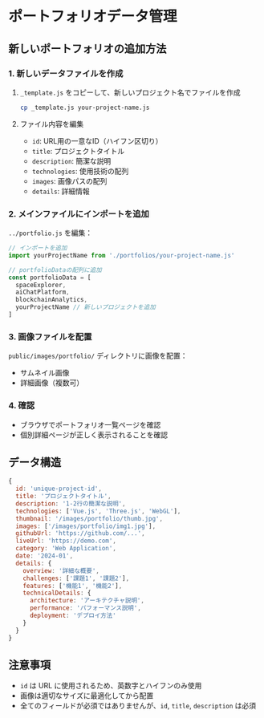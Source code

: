 # ポートフォリオデータ管理

## 新しいポートフォリオの追加方法

### 1. 新しいデータファイルを作成
1. `_template.js` をコピーして、新しいプロジェクト名でファイルを作成
   ```bash
   cp _template.js your-project-name.js
   ```

2. ファイル内容を編集
   - `id`: URL用の一意なID（ハイフン区切り）
   - `title`: プロジェクトタイトル
   - `description`: 簡潔な説明
   - `technologies`: 使用技術の配列
   - `images`: 画像パスの配列
   - `details`: 詳細情報

### 2. メインファイルにインポートを追加
`../portfolio.js` を編集：

```javascript
// インポートを追加
import yourProjectName from './portfolios/your-project-name.js'

// portfolioDataの配列に追加
const portfolioData = [
  spaceExplorer,
  aiChatPlatform,
  blockchainAnalytics,
  yourProjectName // 新しいプロジェクトを追加
]
```

### 3. 画像ファイルを配置
`public/images/portfolio/` ディレクトリに画像を配置：
- サムネイル画像
- 詳細画像（複数可）

### 4. 確認
- ブラウザでポートフォリオ一覧ページを確認
- 個別詳細ページが正しく表示されることを確認

## データ構造

```javascript
{
  id: 'unique-project-id',
  title: 'プロジェクトタイトル',
  description: '1-2行の簡潔な説明',
  technologies: ['Vue.js', 'Three.js', 'WebGL'],
  thumbnail: '/images/portfolio/thumb.jpg',
  images: ['/images/portfolio/img1.jpg'],
  githubUrl: 'https://github.com/...',
  liveUrl: 'https://demo.com',
  category: 'Web Application',
  date: '2024-01',
  details: {
    overview: '詳細な概要',
    challenges: ['課題1', '課題2'],
    features: ['機能1', '機能2'],
    technicalDetails: {
      architecture: 'アーキテクチャ説明',
      performance: 'パフォーマンス説明',
      deployment: 'デプロイ方法'
    }
  }
}
```

## 注意事項
- `id` は URL に使用されるため、英数字とハイフンのみ使用
- 画像は適切なサイズに最適化してから配置
- 全てのフィールドが必須ではありませんが、`id`, `title`, `description` は必須